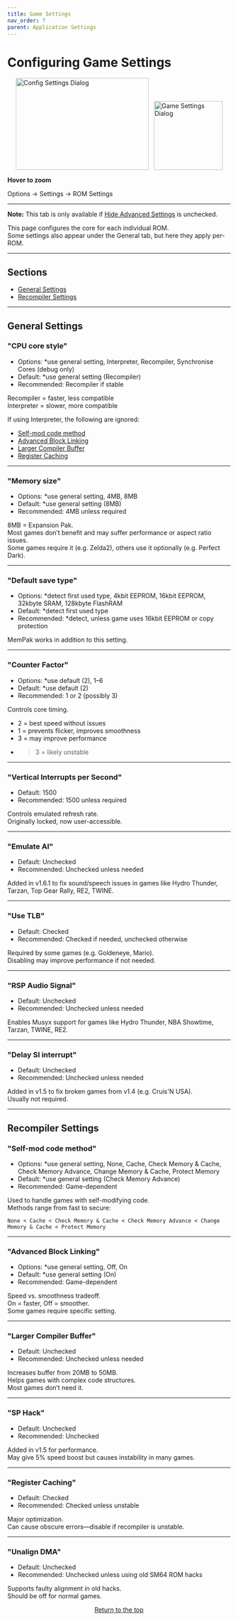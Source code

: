 ```yaml
---
title: Game Settings
nav_order: 7
parent: Application Settings
---
```


<style>
.zoom-pair {
  display: flex;
  gap: 12px;
  align-items: flex-end;
  justify-content: flex-start;
  position: relative;
  margin-left: auto;
  margin-right: auto;
  width: max-content;
  text-align: left;
}
.zoom-on-hover {
  display: inline-block;
  position: relative;
}
.zoom-on-hover img {
  display: block;
  cursor: zoom-in;
  transition: transform 0.3s ease;
  transform-origin: left center;
  position: relative;
  z-index: 1;
}
.zoom-on-hover:hover img {
  transform: scale(1.5);
}
.zoom-pair .zoom-on-hover:first-child:hover img {
  z-index: 9999;
}
.zoom-pair .zoom-on-hover:last-child:hover img {
  z-index: 100;
}
</style>

# Configuring Game Settings

<div class="zoom-pair">
  <div class="zoom-on-hover">
    <img src="/manual/assets/images/config-settings.png" alt="Config Settings Dialog" width="300" height="207" />
  </div>
  <div class="zoom-on-hover">
    <img src="/manual/assets/images/game-settings.png" alt="Game Settings Dialog" width="155" />
  </div>
</div>
<p><strong>Hover to zoom</strong></p>

Options → Settings → <a name="ROM-Settings">ROM Settings</a>

---

**Note:** This tab is only available if [Hide Advanced Settings](app-options.md#o5) is unchecked.

This page configures the core for each individual ROM.  
Some settings also appear under the General tab, but here they apply per-ROM.

---

## Sections

- [General Settings](#General-Settings)
- [Recompiler Settings](#Recompiler-Settings)

---

## <a name="General-Settings"></a>General Settings

### <a name="o1"></a>"CPU core style"

- Options: *use general setting, Interpreter, Recompiler, Synchronise Cores (debug only)  
- Default: *use general setting (Recompiler)  
- Recommended: Recompiler if stable

Recompiler = faster, less compatible  
Interpreter = slower, more compatible

If using Interpreter, the following are ignored:

- [Self-mod code method](#r1)  
- [Advanced Block Linking](#r2)  
- [Larger Compiler Buffer](#r3)  
- [Register Caching](#r5)

---

### <a name="o2"></a>"Memory size"

- Options: *use general setting, 4MB, 8MB  
- Default: *use general setting (8MB)  
- Recommended: 4MB unless required

8MB = Expansion Pak.  
Most games don’t benefit and may suffer performance or aspect ratio issues.  
Some games require it (e.g. Zelda2), others use it optionally (e.g. Perfect Dark).

---

### <a name="o3"></a>"Default save type"

- Options: *detect first used type, 4kbit EEPROM, 16kbit EEPROM, 32kbyte SRAM, 128kbyte FlashRAM  
- Default: *detect first used type  
- Recommended: *detect, unless game uses 16kbit EEPROM or copy protection

MemPak works in addition to this setting.

---

### <a name="o4"></a>"Counter Factor"

- Options: *use default (2), 1–6  
- Default: *use default (2)  
- Recommended: 1 or 2 (possibly 3)

Controls core timing.  
- 2 = best speed without issues  
- 1 = prevents flicker, improves smoothness  
- 3 = may improve performance  
- >3 = likely unstable

---

### <a name="o5"></a>"Vertical Interrupts per Second"

- Default: 1500  
- Recommended: 1500 unless required

Controls emulated refresh rate.  
Originally locked, now user-accessible.

---

### <a name="o6"></a>"Emulate AI"

- Default: Unchecked  
- Recommended: Unchecked unless needed

Added in v1.6.1 to fix sound/speech issues in games like Hydro Thunder, Tarzan, Top Gear Rally, RE2, TWINE.

---

### <a name="o7"></a>"Use TLB"

- Default: Checked  
- Recommended: Checked if needed, unchecked otherwise

Required by some games (e.g. Goldeneye, Mario).  
Disabling may improve performance if not needed.

---

### <a name="o8"></a>"RSP Audio Signal"

- Default: Unchecked  
- Recommended: Unchecked unless needed

Enables Musyx support for games like Hydro Thunder, NBA Showtime, Tarzan, TWINE, RE2.

---

### <a name="o9"></a>"Delay SI interrupt"

- Default: Unchecked  
- Recommended: Unchecked unless needed

Added in v1.5 to fix broken games from v1.4 (e.g. Cruis'N USA).  
Usually not required.

---

## <a name="Recopiler-Settings"></a>Recompiler Settings

### <a name="r1"></a>"Self-mod code method"

- Options: *use general setting, None, Cache, Check Memory & Cache, Check Memory Advance, Change Memory & Cache, Protect Memory  
- Default: *use general setting (Check Memory Advance)  
- Recommended: Game-dependent

Used to handle games with self-modifying code.  
Methods range from fast to secure:

`None < Cache < Check Memory & Cache < Check Memory Advance < Change Memory & Cache < Protect Memory`

---

### <a name="r2"></a>"Advanced Block Linking"

- Options: *use general setting, Off, On  
- Default: *use general setting (On)  
- Recommended: Game-dependent

Speed vs. smoothness tradeoff.  
On = faster, Off = smoother.  
Some games require specific setting.

---

### <a name="r3"></a>"Larger Compiler Buffer"

- Default: Unchecked  
- Recommended: Unchecked unless needed

Increases buffer from 20MB to 50MB.  
Helps games with complex code structures.  
Most games don’t need it.

---

### <a name="r4"></a>"SP Hack"

- Default: Unchecked  
- Recommended: Unchecked

Added in v1.5 for performance.  
May give 5% speed boost but causes instability in many games.

---

### <a name="r5"></a>"Register Caching"

- Default: Checked  
- Recommended: Checked unless unstable

Major optimization.  
Can cause obscure errors—disable if recompiler is unstable.

---

### <a name="r7"></a>"Unalign DMA"

- Default: Unchecked  
- Recommended: Unchecked unless using old SM64 ROM hacks

Supports faulty alignment in old hacks.  
Should be off for normal games.

<p style="text-align:center"><a href="#">Return to the top</a></p>

<!-- ClauseEcho: Game Settings Protocol Complete -->
